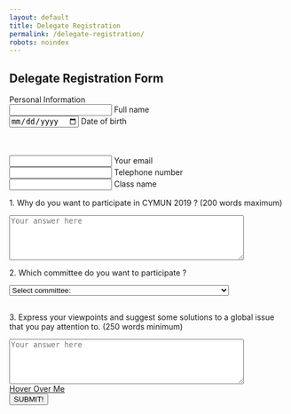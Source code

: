 ```yaml
---
layout: default
title: Delegate Registration
permalink: /delegate-registration/
robots: noindex
---
```

<h2>Delegate Registration Form</h2>
Personal Information
<form method="POST" action="https://formspree.io/cymun2019.official@gmail.com">
	   <div class="group">      
    <input type="text" required name="fullname">
      <span class="highlight"></span>
      <span class="bar"></span>
     <label>Full name</label>
   </div>

   <div class="group">      
<input type="date" class="form-control" id="dateofbirth" name="dateofbirth" placeholder="Date of Birth">
      <span class="highlight"></span>
      <span class="bar"></span>
     <label>Date of birth</label>
   </div>


  <div class="group" style="margin-top: 50">      
    <input type="text" required name="email">
      <span class="highlight"></span>
      <span class="bar"></span>
     <label>Your email</label>
   </div>
     <div class="group">      
    <input type="number" required name="phonenumber">
      <span class="highlight"></span>
      <span class="bar"></span>
     <label>Telephone number</label>
   </div>   
        <div class="group">      
    <input type="text" required name="class">
      <span class="highlight"></span>
      <span class="bar"></span>
     <label>Class name</label>
   </div>   
    <p>1. Why do you want to participate in CYMUN 2019 ? (200 words maximum)</p>
    <textarea name="question1" id="q1" rows = "5" cols = "50" placeholder="Your answer here"></textarea>
   <p> 2. Which committee do you want to participate ?</p>
<div class="custom-select" style="width:370px; margin-bottom:30;" >
  <select name="question2">
    <option value="0" name="0">Select committee:</option>
    <option value="1" name="SOCHUM">United Nations General Assembly Third Committee - SOCHUM</option>
    <option value="2" name="WHO">World Health Organisation - WHO</option>
    <option value="3" name="UNICEF">United Nations Children's Fund - UNICEF</option>
  </select>
</div>
<p style="margin-top:30;">3. Express your viewpoints and suggest some solutions to a global issue that you pay attention to. (250 words minimum)</p>
    <textarea name="question3" id="q3" rows = "5" cols = "50" placeholder="Your answer here"></textarea>
    <div class="box">
  <a href="#" type="submit" class="btn btn-white btn-animation-1">Hover Over Me</a> 
</div>
<button style="display: block;" type="submit">SUBMIT!</button>
</form>
